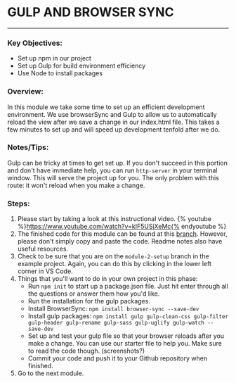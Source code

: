 # GULP AND BROWSER SYNC
---

### Key Objectives:
* Set up npm in our project
* Set up Gulp for build environment efficiency
* Use Node to install packages

### Overview:
In this module we take some time to set up an efficient development environment. We use
browserSync and Gulp to allow us to automatically reload the view after we save a change
in our index.html file. This takes a few minutes to set up and will speed up development
tenfold after we do.

### Notes/Tips:
Gulp can be tricky at times to get set up. If you don't succeed in this portion and don't
have immediate help, you can run `http-server` in your terminal window. This will serve the
project up for you. The only problem with this route: it won't reload when you make a change.

### Steps:
1. Please start by taking a look at this instructional video. {% youtube %}https://www.youtube.com/watch?v=kIF5USjXeMc{% endyoutube %}
2. The finished code for this module can be found at this [branch](https://github.com/ElevenfiftyAcademy/JavaScript-151-PortfolioStarter/tree/module-2-gulpsetup). However, please don't
   simply copy and paste the code. Readme notes also have useful resources.
3. Check to be sure that you are on the `module-2-setup` branch in the example project. Again,
   you can do this by clicking in the lower left corner in VS Code.
4. Things that you'll want to do in your own project in this phase:
    * Run `npm init` to start up a package.json file. Just hit enter through all the questions
      or answer them how you'd like.
    * Run the installation for the gulp packages.
    * Install BrowserSync: `npm install browser-sync --save-dev`
    * Install gulp packages: `npm install gulp gulp-clean-css gulp-filter gulp-header gulp-rename gulp-sass gulp-uglify gulp-watch --save-dev`
    * Set up and test your gulp file so that your browser reloads after you make a change. You can
      use our starter file to help you. Make sure to read the code though. (screenshots?)
    * Commit your code and push it to your Github repository when finished.
5. Go to the next module.